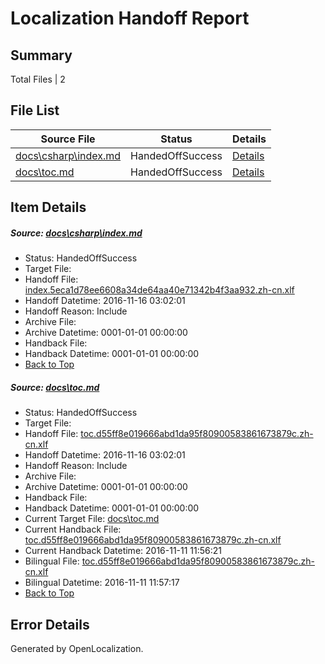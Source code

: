 # <a name='report-top'></a> Localization Handoff Report

## Summary
 Total Files | 2

## File List
 Source File | Status | Details 
 ----------- | ------ | ------- 
 [docs\csharp\index.md](https://github.com/dotnet/docs/blob/92d4347d06657d4085d8b6221f47fdbf1a7238fb/docs/csharp/index.md) | HandedOffSuccess | [Details](#2e7363a16d08086839f521a85e58df701d0fdec4164)
 [docs\toc.md](https://github.com/dotnet/docs/blob/92d4347d06657d4085d8b6221f47fdbf1a7238fb/docs/toc.md) | HandedOffSuccess | [Details](#c491ac22e3b37165d18a9a25ecd6e3e440b035583312)

## Item Details
##### <a name='2e7363a16d08086839f521a85e58df701d0fdec4164'></a> Source: [docs\csharp\index.md](https://github.com/dotnet/docs/blob/92d4347d06657d4085d8b6221f47fdbf1a7238fb/docs/csharp/index.md)
* Status: HandedOffSuccess
* Target File: 
* Handoff File: [index.5eca1d78ee6608a34de64aa40e71342b4f3aa932.zh-cn.xlf](https://github.com/dotnet/docs.handoff/blob/8533babcff2c10f85f2de52a13bd9c05ddac581a/ol-handoff/dotnet/docs.zh-cn/master/ht-p1/index.5eca1d78ee6608a34de64aa40e71342b4f3aa932.zh-cn.xlf)
* Handoff Datetime: 2016-11-16 03:02:01
* Handoff Reason: Include
* Archive File: 
* Archive Datetime: 0001-01-01 00:00:00
* Handback File: 
* Handback Datetime: 0001-01-01 00:00:00
* [Back to Top](#report-top)

##### <a name='c491ac22e3b37165d18a9a25ecd6e3e440b035583312'></a> Source: [docs\toc.md](https://github.com/dotnet/docs/blob/92d4347d06657d4085d8b6221f47fdbf1a7238fb/docs/toc.md)
* Status: HandedOffSuccess
* Target File: 
* Handoff File: [toc.d55ff8e019666abd1da95f80900583861673879c.zh-cn.xlf](https://github.com/dotnet/docs.handoff/blob/8533babcff2c10f85f2de52a13bd9c05ddac581a/ol-handoff/dotnet/docs.zh-cn/master/ht-p1/toc.d55ff8e019666abd1da95f80900583861673879c.zh-cn.xlf)
* Handoff Datetime: 2016-11-16 03:02:01
* Handoff Reason: Include
* Archive File: 
* Archive Datetime: 0001-01-01 00:00:00
* Handback File: 
* Handback Datetime: 0001-01-01 00:00:00
* Current Target File: [docs\toc.md](https://github.com/dotnet/docs.zh-cn/blob/a7a75d4a1d52ffb2616047167d0c7222c7b78426/docs/toc.md)
* Current Handback File: [toc.d55ff8e019666abd1da95f80900583861673879c.zh-cn.xlf](https://github.com/dotnet/docs.handback/blob/3f2bce27bcf66455b685a34ce3a2d315d2c91c5e/ol-handback/dotnet/docs.zh-cn/master/ht-p1/toc.d55ff8e019666abd1da95f80900583861673879c.zh-cn.xlf)
* Current Handback Datetime: 2016-11-11 11:56:21
* Bilingual File: [toc.d55ff8e019666abd1da95f80900583861673879c.zh-cn.xlf](https://github.com/dotnet/docs.handback/blob/3f2bce27bcf66455b685a34ce3a2d315d2c91c5e/ol-handback/dotnet/docs.zh-cn/master/ht-p1/toc.d55ff8e019666abd1da95f80900583861673879c.zh-cn.xlf)
* Bilingual Datetime: 2016-11-11 11:57:17
* [Back to Top](#report-top)


## Error Details

Generated by OpenLocalization.
